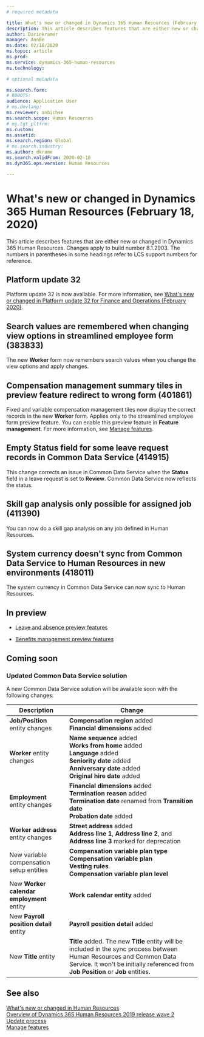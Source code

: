 ```yaml
---
# required metadata

title: What's new or changed in Dynamics 365 Human Resources (February 18, 2020)
description: This article describes features that are either new or changed in Microsoft Dynamics 365 Human Resources.
author: Darinkramer
manager: AnnBe
ms.date: 02/18/2020
ms.topic: article
ms.prod: 
ms.service: dynamics-365-human-resources
ms.technology: 

# optional metadata

ms.search.form: 
# ROBOTS: 
audience: Application User
# ms.devlang: 
ms.reviewer: anbichse
ms.search.scope: Human Resources
# ms.tgt_pltfrm: 
ms.custom: 
ms.assetid: 
ms.search.region: Global
# ms.search.industry: 
ms.author: dkrame
ms.search.validFrom: 2020-02-18
ms.dyn365.ops.version: Human Resources

---
```

# What's new or changed in Dynamics 365 Human Resources (February 18, 2020)

This article describes features that are either new or changed in Dynamics 365 Human Resources. Changes apply to build number 8.1.2903. The numbers in parentheses in some headings refer to LCS support numbers for reference.

## Platform update 32 

Platform update 32 is now available. For more information, see [What's new or changed in Platform update 32 for Finance and Operations (February 2020)](https://docs.microsoft.com/dynamics365/fin-ops-core/dev-itpro/get-started/whats-new-platform-update-32).

## Search values are remembered when changing view options in streamlined employee form (383833)

The new **Worker** form now remembers  search values when you change the view options and apply changes.

## Compensation management summary tiles in preview feature redirect to wrong form (401861)

Fixed and variable compensation management tiles now display the correct records in the new **Worker** form. Applies only to the streamlined employee form preview feature. You can enable this preview feature in **Feature management**. For more information, see [Manage features](hr-admin-manage-features.md).

## Empty Status field for some leave request records in Common Data Service (414915)

This change corrects an issue in Common Data Service when the **Status** field in a leave request is set to **Review**. Common Data Service now reflects the status.

## Skill gap analysis only possible for assigned job (411390)

You can now do a skill gap analysis on any job defined in Human Resources.

## System currency doesn't sync from Common Data Service to Human Resources in new environments (418011)

The system currency in Common Data Service can now sync to Human Resources.

## In preview

- [Leave and absence preview features](hr-leave-and-absence-overview.md?leave-and-absence-preview-features)

- [Benefits management preview features](hr-benefits-management-overview.md)

## Coming soon

### Updated Common Data Service solution

A new Common Data Service solution will be available soon with the following changes:

| Description | Change |
| ----------------------------------------- | --- |
| **Job/Position** entity changes | **Compensation region** added</br>**Financial dimensions** added |
| **Worker** entity changes | **Name sequence** added</br>**Works from home** added</br>**Language** added</br>**Seniority date** added</br>**Anniversary date** added</br>**Original hire date** added |
| **Employment** entity changes | **Financial dimensions** added</br>**Termination reason** added</br>**Termination date** renamed from **Transition date**</br>**Probation date** added |
| **Worker address** entity changes | **Street address** added</br>**Address line 1**, **Address line 2**, and **Address line 3** marked for deprecation |
| New variable compensation setup entities | **Compensation variable plan type**</br>**Compensation variable plan**</br>**Vesting rules**</br>**Compensation variable plan level** |
| New **Worker calendar employment** entity | **Work calendar entity** added |
| New **Payroll position detail** entity | **Payroll position detail** added |
| New **Title** entity | **Title** added. The new **Title** entity will be included in the sync process between Human Resources and Common Data Service. It won't be initially referenced from **Job Position** or **Job** entities. |

## See also

[What's new or changed in Human Resources](hr-admin-whats-n32.md)</br>
[Overview of Dynamics 365 Human Resources 2019 release wave 2](https://docs.microsoft.com/dynamics365-release-plan/2019wave2/dynamics365-human-resources/)</br>
[Update process](hr-admin-setup-update-process.md)</br>
[Manage features](hr-admin-manage-features.md)
